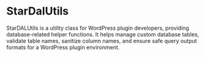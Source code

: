# StarDalUtils
StarDALUtils is a utility class for WordPress plugin developers, providing database-related helper functions. It helps manage custom database tables, validate table names, sanitize column names, and ensure safe query output formats for a WordPress plugin environment.
